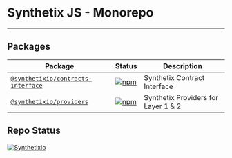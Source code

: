 # Synthetix JS - Monorepo

---

## Packages

| Package                                                             | Status                                                                                                                 | Description                         |
| ------------------------------------------------------------------- | ---------------------------------------------------------------------------------------------------------------------- | ----------------------------------- |
| [`@synthetixio/contracts-interface`](/packages/contracts-interface) | [![npm](https://badge.fury.io/js/%40synthetixio%2Fproviders.svg)](https://badge.fury.io/js/%40synthetixio%2Fproviders) | Synthetix Contract Interface        |
| [`@synthetixio/providers`](/packages/providers)                     | [![npm](https://badge.fury.io/js/%40synthetixio%2Fproviders.svg)](https://badge.fury.io/js/%40synthetixio%2Fproviders) | Synthetix Providers for Layer 1 & 2 |

## Repo Status

[![Synthetixio](https://circleci.com/gh/Synthetixio/js-monorepo.svg?style=svg)](https://github.com/Synthetixio/js-monorepo)
